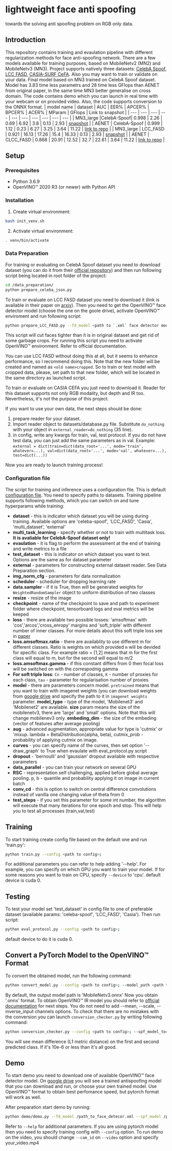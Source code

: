 # lightweight face anti spoofing
towards the solving anti spoofing problem on RGB only data.
## Introduction
This repository contains training and evaulation pipeline with different regularization methods for face anti-spoofing network. There are a few models available for training purposes, based on MobileNetv2 (MN2) and MobileNetv3 (MN3). Project supports natively three datasets: [CelebA Spoof](https://github.com/Davidzhangyuanhan/CelebA-Spoof), [LCC FASD](https://csit.am/2019/proceedings/PRIP/PRIP3.pdf), [CASIA-SURF CeFA](https://arxiv.org/pdf/2003.05136.pdf). Also you may want to train or validate on your data. Final model based on MN3 trained on CelebA Spoof dataset. Model has 3.83 time less parametrs and 28 time less GFlops than AENET from original paper, in the same time MN3 better generalise on cross domain. The code contains demo which you can launch in real time with your webcam or on provided video. Also, the code supports conversion to the ONNX format.
| model name | dataset | AUC | EER% | APCER% | BPCER% | ACER% | MParam | GFlops | Link to snapshot |
| --- | --- | --- | --- | --- | --- | --- | --- | --- | --- |
| MN3_large |CelebA-Spoof| 0.998 | 2.26 | 0.69 | 6.92 | 3.8 | 0.13 | 2.93 | [snapshot](https://drive.google.com/drive/u/0/folders/1A6wa3AlrdjyNPkXT81knIzXxR7SAYm1q) |
| AENET | CelebA-Spoof | 0.999 | 1.12 | 0.23 | 6.27 | 3.25 | 3.64 | 11.22 | [link to repo](https://github.com/Davidzhangyuanhan/CelebA-Spoof) |
| MN3_large | LCC_FASD | 0.921 | 16.13 | 17.26 | 15.4 | 16.33 | 0.13 | 2.93 | [snapshot](https://drive.google.com/drive/u/0/folders/1A6wa3AlrdjyNPkXT81knIzXxR7SAYm1q) |
| AENET | CLCC_FASD | 0.868 | 20.91 | 12.52 | 32.7 | 22.61 | 3.64 | 11.22 | [link to repo](https://github.com/Davidzhangyuanhan/CelebA-Spoof) |

## Setup
### Prerequisites

* Python 3.6.9
* OpenVINO™ 2020 R3 (or newer) with Python API

### Installation

1. Create virtual environment:
```bash
bash init_venv.sh
```

2. Activate virtual environment:
```bash
. venv/bin/activate
```
### Data Preparation
For training or evaluating on CelebA Spoof dataset you need to download dataset (you can do it from their [official repository](https://github.com/Davidzhangyuanhan/CelebA-Spoof)) and then run following script being located in root folder of the project:
```bash
cd /data_preparation/
python prepare_celeba_json.py
```
To train or evaluate on LCC FASD dataset you need to download it (link is available in their paper on [arxiv](https://csit.am/2019/proceedings/PRIP/PRIP3.pdf)). Then you need to get the OpenVINO™ face detector model (choose the one on the goole drive), activate OpenVINO™ enviroment and run following script:
```bash
python prepare_LCC_FASD.py --fd_model <path to `.xml` face detector model> --root_dir <path to root dir of LCC_FASD>
```
This script will cut faces tighter than it is in original dataset and get rid of some garbage crops. For running this script you need to activate OpenVINO™ environment. Refer to official documentation.

You can use LCC FASD without doing this at all, but it seems to enhance performance, so I recommend doing this.
Note that the new folder will be created and named as `<old name>cropped`. So to train or test model with cropped data, please, set path to that new folder, which will be located in the same directory as launched script.

To train or evaluate on CASIA CEFA you just need to download it. Reader for this dataset supports not only RGB modality, but depth and IR too. Nevertheless, it's not the purpose of this project.

If you want to use your own data, the next steps should be done:
1) prepare reader for your dataset.
2) Import reader object to datasets/database.py file. Substitute `do_nothing` with your object in `external_reader=do_nothing` (35 line).
3) in config, write any kwargs for train, val, test protocol. If you do not have test data, you can just add the same parameters as in val.
Example: `external = dict(train=dict(data_root='...', mode='train', whatever=...), val=dict(data_root='...', mode='val', whatever=...), test=dict(...))`

Now you are ready to launch training process!

### Configuration file
The script for training and inference uses a configuration file. This is default [configuration file](./configs/config.py). You need to specify paths to datasets. Training pipeline supports following methods, which you can switch on and tune hyperparams while training:
* **dataset** - this is indicator which dataset you will be using during training. Available options are 'celeba-spoof', 'LCC_FASD', 'Casia', 'multi_dataset', 'external'
* **multi_task_learning** - specify whether or not to train with multitask loss. **It is avaliable for CelebA-Spoof dataset only!**
* **evaulation** - it is flag to perform the assessment at the end of training and write metrics to a file
* **test_dataset** - this is indicator on which dataset you want to test. Options are the same as for dataset parameter
* **external** - parameters for constructing external dataset reader. See Data Preparation section.
* **img_norm_cfg** - parameters for data normalization
* **scheduler** - scheduler for dropping learning rate
* **data.sampler** - if it is True, then will be generated weights for `WeightedRandomSampler` object to uniform distribution of two classes
* **resize** - resize of the image
* **checkpoint** - name of the checkpoint to save and path to experiment folder where checkpoint, tensorboard logs and eval metrics will be keeped
* **loss** - there are available two possible losses: 'amsoftmax' with 'cos','arcos','cross_enropy' margins and 'soft_triple' with different number of inner classes. For more details about this soft triple loss see in [paper](https://arxiv.org/pdf/1909.05235.pdf)
* **loss.amsoftmax.ratio** - there are availablity to use different m for different classes. Ratio is weights on which provided `m` will be devided for specific class. For example ratio = [1,2] means that m for the first class will equal to m, but for the second will equal to m/2
* **loss.amsoftmax.gamma** - if this constant differs from 0 then focal loss will be switched on with the correspodnig gamma
* **For soft triple loss**: `Cn` - number of classes, `K` - number of proxies for each class, `tau` - parameter for regularisation number of proxies
* **model** - there are parameters concern model. `pretrained` means that you want to train with imagenet weights (you can download weights from [google drive](https://drive.google.com/drive/u/0/folders/1A6wa3AlrdjyNPkXT81knIzXxR7SAYm1q) and specify the path to it in `imagenet weights` parameter. **model_type** - type of the model, 'Mobilenet3' and 'Mobilenet2' are available. **size** param means the size of the mobilenetv3, there are 'large' and 'small' options. Note that this will change mobilenev3 only. **embeding_dim** - the size of the embeding (vector of features after average pooling)
* **aug** - advanced augmentation, appropriate value for type is 'cutmix' or 'mixup. lambda = BetaDistribution(alpha, beta), cutmix_prob - probability of applying cutmix on image.
* **curves** - you can specify name of the curves, then set option '--draw_graph' to True when evaulate with eval_protocol.py script
* **dropout** - 'bernoulli' and 'gaussian' dropout available with respective parameters
* **data_parallel** - you can train your network on several GPU
* **RSC** - representation self challenging, applied before global average pooling. p, b - quantile and probability applying it on image in current batch
* **conv_cd** - this is option to switch on central difference convolutions instead of vanilla one changing value of theta from 0
* **test_steps** - if you set this parameter for some int number, the algorithm will execute that many iterations for one epoch and stop. This will help you to test all processes (train,val,test)

## Training
To start training create config file based on the default one and run 'train.py':
```bash
python train.py --config <path to config>;
```
For additional parameters you can refer to help adding '--help'. For example, you can specify on which GPU you want to train your model. If for some reasons you want to train on CPU, specify `--device` to 'cpu'. default device is cuda 0.

## Testing
To test your model set 'test_dataset' in config file to one of preferable dataset (available params: 'celeba-spoof', 'LCC_FASD', 'Casia'). Then run script:
```bash
python eval_protocol.py --config <path to config>;
```
default device to do it is cuda 0.

## Convert a PyTorch Model to the OpenVINO™ Format
To convert the obtained model, run the following command:
```bash
python convert_model.py --config <path to config>; --model_path <path to where save the model>;
```
By default, the output model path is 'MobileNetv3.onnx'
Now you obtain '.onnx' format. To obtain OpenVINO™ IR model you should refer to [official documentation](https://docs.openvinotoolkit.org/latest/openvino_docs_MO_DG_Deep_Learning_Model_Optimizer_DevGuide.html) for next steps. You do not need to add --mean, --scale, --inverse_input channels options.
To check that there are no mistakes with the conversion you can launch `conversion_checker.py` by writing following command:
```bash
python conversion_checker.py --config <path to config>; --spf_model_torch <path to torch model> --spf_model_openvino <path to openvino model>;
```
You will see mean difference (L1 metric distance) on the first and second predicted class. If it's 10e-6 or less than it's all good.

## Demo
To start demo you need to download one of available OpenVINO™ face detector model. On [google drive](https://drive.google.com/drive/u/0/folders/1A6wa3AlrdjyNPkXT81knIzXxR7SAYm1q) you will see a trained antispoofing model that you can download and run, or choose your own trained model. Use OpenVINO™ format to obtain best perfomance speed, but pytorch format will work as well.

After preparation start demo by running:
```bash
python demo/demo.py --fd_model /path_to_face_detecor.xml --spf_model /path_to_antispoofing_model.xml(.pth.tar) --cam_id 0 --config config.py;
```
Refer to `--help` for additional parameters. If you are using pytorch model then you need to specify training config with `--config` option. To run demo on the video, you should change `--cam_id` on `--video` option and specify your_video.mp4

